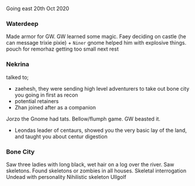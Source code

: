 Going east
20th Oct 2020

### Waterdeep
Made armor for GW.
GW learned some magic.
Faey deciding on castle (he can message trixie pixie) + `Niner` gnome helped him with explosive things.
pouch for remorhaz getting too small next rest

### Nekrina
talked to;
- zaehesh, they were sending high level adventurers to take out bone city
you going in first as recon
- potential retainers
- Zhan joined after as a companion

Jorzo the Gnome had tats. Bellow/flumph game.  GW beasted it.
- Leondas leader of centaurs, showed you the very basic lay of the land, and taught you about centur digestion


### Bone City
Saw three ladies with long black, wet hair on a log over the river.
Saw skeletons. Found skeletons or zombies in all houses.
Skeletal interrogation
Undead with personality
Nihilistic skeleton Ullgolf
